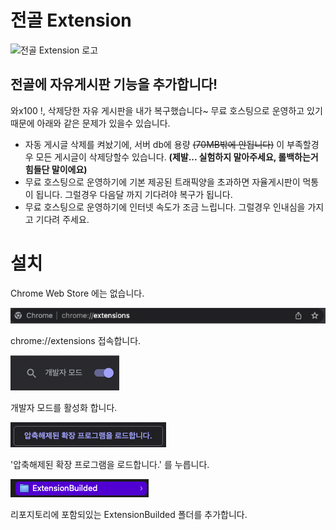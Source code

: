 # 전골 Extension

![전골 Extension 로고](https://github.com/OeinJungolExtensionsblob/main/ExtensionBuilded/images/128.png?raw=true)

## 전골에 자유게시판 기능을 추가합니다!

와x100 !, 삭제당한 자유 게시판을 내가 복구했습니다~
무료 호스팅으로 운영하고 있기 때문에 아래와 같은 문제가 있을수 있습니다.

- 자동 게시글 삭제를 켜놨기에, 서버 db에 용량 ~~(70MB밖에 안됩니다)~~ 이 부족할경우 모든 게시글이 삭제당할수 있습니다. **(제발... 실험하지 말아주세요, 롤백하는거 힘들단 말이에요)**
- 무료 호스팅으로 운영하기에 기본 제공된 트래픽양을 초과하면 자율게시판이 먹통이 됩니다. 그럴경우 다음달 까지 기다려야 복구가 됩니다.
- 무료 호스팅으로 운영하기에 인터넷 속도가 조금 느립니다. 그럴경우 인내심을 가지고 기다려 주세요.

# 설치

Chrome Web Store 에는 없습니다.

![chrome://extensions 접속](https://raw.githubusercontent.com/Oein/JungolExtensions/main/Img3.png)

chrome://extensions 접속합니다.

![개발자 모드 활성화](https://raw.githubusercontent.com/Oein/JungolExtensions/main/Img4.png)

개발자 모드를 활성화 합니다.

!['압축해제된 확장 프로그램을 로드합니다.' 를 누릅니다.](https://raw.githubusercontent.com/Oein/JungolExtensions/main/Img5.png)

'압축해제된 확장 프로그램을 로드합니다.' 를 누릅니다.

![리포지토리에 포함되있는 ExtensionBuilded 폴더를 추가합니다](https://raw.githubusercontent.com/Oein/JungolExtensions/main/Img6.png)

리포지토리에 포함되있는 ExtensionBuilded 폴더를 추가합니다.
